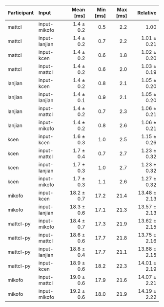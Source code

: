 | Participant | Input | Mean [ms] | Min [ms] | Max [ms] | Relative |
|:---|:---|---:|---:|---:|---:|
| mattcl | input-mikofo | 1.4 ± 0.2 | 0.5 | 2.2 | 1.00 |
| mattcl | input-lanjian | 1.4 ± 0.2 | 0.7 | 2.2 | 1.01 ± 0.21 |
| mattcl | input-kcen | 1.4 ± 0.2 | 0.6 | 1.8 | 1.02 ± 0.20 |
| mattcl | input-mattcl | 1.4 ± 0.2 | 0.6 | 2.0 | 1.03 ± 0.19 |
| lanjian | input-kcen | 1.4 ± 0.2 | 0.8 | 2.1 | 1.05 ± 0.20 |
| lanjian | input-lanjian | 1.4 ± 0.1 | 0.9 | 2.1 | 1.05 ± 0.20 |
| lanjian | input-mattcl | 1.4 ± 0.2 | 0.7 | 2.3 | 1.06 ± 0.21 |
| lanjian | input-mikofo | 1.4 ± 0.2 | 0.8 | 2.6 | 1.06 ± 0.21 |
| kcen | input-kcen | 1.6 ± 0.3 | 1.0 | 2.5 | 1.15 ± 0.26 |
| kcen | input-mattcl | 1.7 ± 0.4 | 0.7 | 2.7 | 1.23 ± 0.32 |
| kcen | input-lanjian | 1.7 ± 0.3 | 1.0 | 2.7 | 1.23 ± 0.32 |
| kcen | input-mikofo | 1.7 ± 0.3 | 1.1 | 2.6 | 1.27 ± 0.32 |
| mikofo | input-kcen | 18.2 ± 0.7 | 17.2 | 21.4 | 13.48 ± 2.13 |
| mikofo | input-lanjian | 18.3 ± 0.6 | 17.1 | 21.3 | 13.57 ± 2.13 |
| mattcl-py | input-mikofo | 18.4 ± 0.7 | 17.3 | 21.9 | 13.62 ± 2.15 |
| mattcl-py | input-mattcl | 18.6 ± 0.6 | 17.7 | 21.8 | 13.75 ± 2.16 |
| mattcl-py | input-lanjian | 18.8 ± 0.4 | 17.7 | 21.1 | 13.88 ± 2.15 |
| mattcl-py | input-kcen | 18.9 ± 0.6 | 18.2 | 22.3 | 14.01 ± 2.19 |
| mikofo | input-mattcl | 19.0 ± 0.6 | 17.9 | 21.6 | 14.07 ± 2.21 |
| mikofo | input-mikofo | 19.2 ± 0.6 | 18.0 | 21.9 | 14.19 ± 2.22 |
